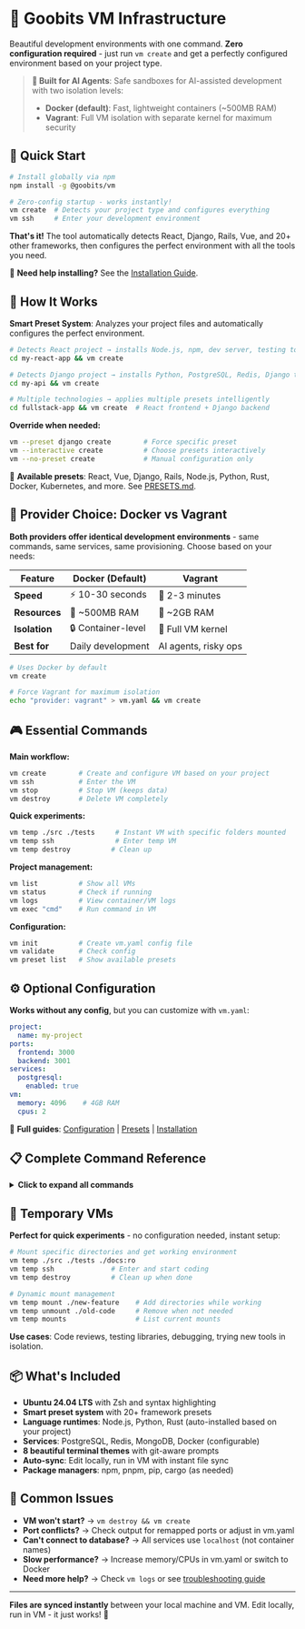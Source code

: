 # 🚀 Goobits VM Infrastructure

Beautiful development environments with one command. **Zero configuration required** - just run `vm create` and get a perfectly configured environment based on your project type.

> **🔐 Built for AI Agents**: Safe sandboxes for AI-assisted development with two isolation levels:
> - **Docker (default)**: Fast, lightweight containers (~500MB RAM)
> - **Vagrant**: Full VM isolation with separate kernel for maximum security

## 🏃 Quick Start

```bash
# Install globally via npm
npm install -g @goobits/vm

# Zero-config startup - works instantly!
vm create  # Detects your project type and configures everything
vm ssh     # Enter your development environment
```

**That's it!** The tool automatically detects React, Django, Rails, Vue, and 20+ other frameworks, then configures the perfect environment with all the tools you need.

📖 **Need help installing?** See the [Installation Guide](INSTALLATION.md).

## 🎯 How It Works

**Smart Preset System**: Analyzes your project files and automatically configures the perfect environment.

```bash
# Detects React project → installs Node.js, npm, dev server, testing tools
cd my-react-app && vm create

# Detects Django project → installs Python, PostgreSQL, Redis, Django tools  
cd my-api && vm create

# Multiple technologies → applies multiple presets intelligently
cd fullstack-app && vm create  # React frontend + Django backend
```

**Override when needed:**
```bash
vm --preset django create        # Force specific preset
vm --interactive create          # Choose presets interactively
vm --no-preset create            # Manual configuration only
```

📖 **Available presets**: React, Vue, Django, Rails, Node.js, Python, Rust, Docker, Kubernetes, and more. See [PRESETS.md](PRESETS.md).

## 🧪 Provider Choice: Docker vs Vagrant

**Both providers offer identical development environments** - same commands, same services, same provisioning. Choose based on your needs:

| Feature | Docker (Default) | Vagrant |
|---------|------------------|----------|
| **Speed** | ⚡ 10-30 seconds | 🐌 2-3 minutes |
| **Resources** | 💾 ~500MB RAM | 💾 ~2GB RAM |
| **Isolation** | 🔒 Container-level | 🔐 Full VM kernel |
| **Best for** | Daily development | AI agents, risky ops |

```bash
# Uses Docker by default
vm create

# Force Vagrant for maximum isolation  
echo "provider: vagrant" > vm.yaml && vm create
```

## 🎮 Essential Commands

**Main workflow:**
```bash
vm create        # Create and configure VM based on your project
vm ssh           # Enter the VM  
vm stop          # Stop VM (keeps data)
vm destroy       # Delete VM completely
```

**Quick experiments:**
```bash
vm temp ./src ./tests     # Instant VM with specific folders mounted
vm temp ssh               # Enter temp VM
vm temp destroy          # Clean up
```

**Project management:**
```bash
vm list          # Show all VMs
vm status        # Check if running
vm logs          # View container/VM logs
vm exec "cmd"    # Run command in VM
```

**Configuration:**
```bash
vm init          # Create vm.yaml config file
vm validate      # Check config
vm preset list   # Show available presets
```

## ⚙️ Optional Configuration

**Works without any config**, but you can customize with `vm.yaml`:

```yaml
project:
  name: my-project
ports:
  frontend: 3000
  backend: 3001
services:
  postgresql:
    enabled: true
vm:
  memory: 4096    # 4GB RAM
  cpus: 2
```

📖 **Full guides**: [Configuration](CONFIGURATION.md) | [Presets](PRESETS.md) | [Installation](INSTALLATION.md)

## 📋 Complete Command Reference

<details>
<summary><strong>Click to expand all commands</strong></summary>

### Main VM Lifecycle
```bash
vm create                    # Create new VM with full provisioning
vm start                     # Start existing VM without provisioning  
vm stop                      # Stop VM but keep data
vm restart                   # Restart VM without reprovisioning
vm ssh                       # Connect to VM
vm destroy                   # Delete VM completely
vm status                    # Check if running
vm kill                      # Force kill stuck processes
vm provision                 # Re-run provisioning
```

### Configuration & Setup
```bash
vm init                      # Initialize new vm.yaml config file
vm generate                  # Generate vm.yaml by composing services
vm migrate                   # Convert vm.json to vm.yaml with versioning
vm validate                  # Check config
vm list                      # List all VM instances
```

### Temporary VMs
```bash
vm temp <folders>            # Create ephemeral VM with directory mounts
vm temp ssh [-c cmd]         # SSH into temp VM or run command
vm temp status               # Show temp VM status and configuration  
vm temp destroy              # Destroy temp VM and clean up state
vm temp mount <path>         # Add mount to running temp VM
vm temp unmount <path>       # Remove mount from running temp VM
vm temp mounts               # List current mounts
vm temp list                 # List active temp VM instances
vm temp start                # Start stopped temp VM
vm temp stop                 # Stop temp VM (preserves state)
vm temp restart              # Restart temp VM
vm temp logs                 # View container logs
vm temp provision            # Re-run provisioning
vm tmp <folders>             # Alias for vm temp
```

### Presets & Project Detection
```bash
vm preset list               # List all available presets
vm preset show <name>        # Show detailed preset configuration
vm --preset <name> create    # Force specific preset
vm --interactive create      # Interactive preset selection
vm --no-preset create        # Disable preset detection
```

### Advanced Usage
```bash
vm logs                      # View service logs
vm exec <command>            # Execute command in VM
vm test                      # Run all tests
vm test --suite minimal     # Run specific test suite
vm test --suite services    # Test service configurations
vm test --list              # Show available test suites
vm --config prod.yaml create # Create with specific config
vm --config dev.yaml ssh     # Any command works with --config
```

</details>

## 🚀 Temporary VMs

**Perfect for quick experiments** - no configuration needed, instant setup:

```bash
# Mount specific directories and get working environment
vm temp ./src ./tests ./docs:ro
vm temp ssh              # Enter and start coding
vm temp destroy          # Clean up when done

# Dynamic mount management
vm temp mount ./new-feature    # Add directories while working  
vm temp unmount ./old-code     # Remove when not needed
vm temp mounts                 # List current mounts
```

**Use cases**: Code reviews, testing libraries, debugging, trying new tools in isolation.



## 📦 What's Included

- **Ubuntu 24.04 LTS** with Zsh and syntax highlighting
- **Smart preset system** with 20+ framework presets  
- **Language runtimes**: Node.js, Python, Rust (auto-installed based on your project)
- **Services**: PostgreSQL, Redis, MongoDB, Docker (configurable)
- **8 beautiful terminal themes** with git-aware prompts
- **Auto-sync**: Edit locally, run in VM with instant file sync
- **Package managers**: npm, pnpm, pip, cargo (as needed)

## 🚨 Common Issues

- **VM won't start?** → `vm destroy && vm create`
- **Port conflicts?** → Check output for remapped ports or adjust in vm.yaml  
- **Can't connect to database?** → All services use `localhost` (not container names)
- **Slow performance?** → Increase memory/CPUs in vm.yaml or switch to Docker
- **Need more help?** → Check `vm logs` or see [troubleshooting guide](INSTALLATION.md#troubleshooting)

---

**Files are synced instantly** between your local machine and VM. Edit locally, run in VM - it just works! 🎪